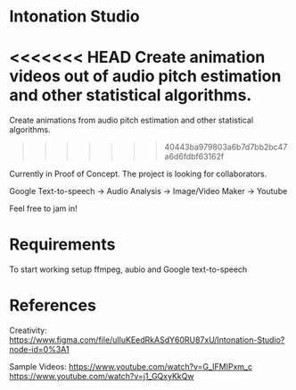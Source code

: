 # Intonation Studio

<<<<<<< HEAD
Create animation videos out of audio pitch estimation and other statistical algorithms.
=======
Create animations from audio pitch estimation and other statistical algorithms.
>>>>>>> 40443ba979803a6b7d7bb2bc47a6d6fdbf63162f

Currently in Proof of Concept. The project is looking for collaborators.

Google Text-to-speech -> Audio Analysis -> Image/Video Maker -> Youtube

Feel free to jam in!

# Requirements

To start working setup ffmpeg, aubio and Google text-to-speech


# References

Creativity:
https://www.figma.com/file/uIluKEedRkASdY60RU87xU/Intonation-Studio?node-id=0%3A1

Sample Videos:
https://www.youtube.com/watch?v=G_IFMIPxm_c
https://www.youtube.com/watch?v=j1_GQxyKkQw

